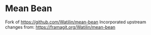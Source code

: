 # Mean Bean

Fork of https://github.com/Watilin/mean-bean
Incorporated upstream changes from: https://framagit.org/Watilin/mean-bean
